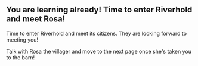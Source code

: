 ## You are learning already! Time to enter Riverhold and meet Rosa!

Time to enter Riverhold and meet its citizens. They are looking forward to meeting you!

Talk with Rosa the villager and move to the next page once she's taken you to the barn!

